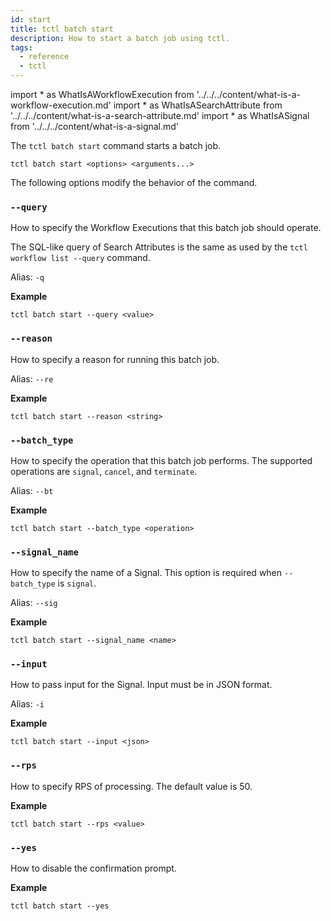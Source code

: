 ```yaml
---
id: start
title: tctl batch start
description: How to start a batch job using tctl.
tags:
  - reference
  - tctl
---
```


<!-- prettier-ignore -->
import * as WhatIsAWorkflowExecution from '../../../content/what-is-a-workflow-execution.md'
import * as WhatIsASearchAttribute from '../../../content/what-is-a-search-attribute.md'
import * as WhatIsASignal from '../../../content/what-is-a-signal.md'

The `tctl batch start` command starts a batch job.

`tctl batch start <options> <arguments...>`

The following options modify the behavior of the command.

### `--query`

How to specify the <preview page={WhatIsAWorkflowExecution}>Workflow Executions</preview> that this batch job should operate.

The SQL-like query of <preview page={WhatIsASearchAttribute}>Search Attributes</preview> is the same as used by the `tctl workflow list --query` command.

Alias: `-q`

**Example**

```
tctl batch start --query <value>
```

### `--reason`

How to specify a reason for running this batch job.

Alias: `--re`

**Example**

```
tctl batch start --reason <string>
```

### `--batch_type`

How to specify the operation that this batch job performs. The supported operations are `signal`, `cancel`, and `terminate`.

Alias: `--bt`

**Example**

```
tctl batch start --batch_type <operation>
```

### `--signal_name`

How to specify the name of a <preview page={WhatIsASignal}>Signal</preview>. This option is required when `--batch_type` is `signal`.

Alias: `--sig`

**Example**

```
tctl batch start --signal_name <name>
```

### `--input`

How to pass input for the <preview page={WhatIsASignal}>Signal</preview>. Input must be in JSON format.

Alias: `-i`

**Example**

```
tctl batch start --input <json>
```

### `--rps`

How to specify RPS of processing. The default value is 50.

**Example**

```
tctl batch start --rps <value>
```

### `--yes`

How to disable the confirmation prompt.

**Example**

```
tctl batch start --yes
```
